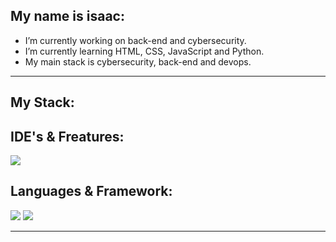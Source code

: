 ## My name is isaac:

-  I’m currently working on back-end and cybersecurity.
-  I’m currently learning HTML, CSS, JavaScript and Python.
-  My main stack is cybersecurity, back-end and devops.
   
<hr>

## My Stack:

## IDE's & Freatures:
<img src="https://skillicons.dev/icons?i=vscode,pycharm,mysql,sqlite,linux,kali,raspberrypi,linkedin,github" />

## Languages & Framework:
<img src="https://skillicons.dev/icons?i=html,css,bootstrap,py,js,java" /><a>    </a><img src="https://skillicons.dev/icons?i=django,flask,react" />
<hr>

